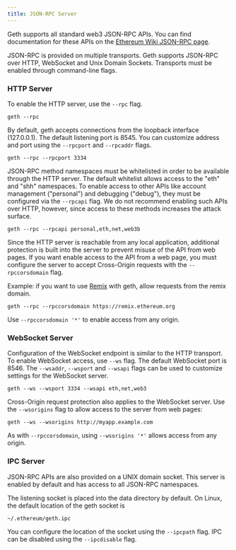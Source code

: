 ```yaml
---
title: JSON-RPC Server
---
```


Geth supports all standard web3 JSON-RPC APIs. You can find documentation for
these APIs on the [Ethereum Wiki JSON-RPC page](web3-rpc).

JSON-RPC is provided on multiple transports. Geth supports JSON-RPC over HTTP,
WebSocket and Unix Domain Sockets. Transports must be enabled through
command-line flags.

### HTTP Server

To enable the HTTP server, use the `--rpc` flag.

    geth --rpc

By default, geth accepts connections from the loopback interface (127.0.0.1).
The default listening port is 8545. You can customize address and port using the
`--rpcport` and `--rpcaddr` flags.

    geth --rpc --rpcport 3334

JSON-RPC method namespaces must be whitelisted in order to be available through
the HTTP server. The default whitelist allows access to the "eth" and "shh"
namespaces. To enable access to other APIs like account management ("personal")
and debugging ("debug"), they must be configured via the `--rpcapi` flag. We do
not recommend enabling such APIs over HTTP, however, since access to these
methods increases the attack surface.

    geth --rpc --rpcapi personal,eth,net,web3b

Since the HTTP server is reachable from any local application, additional
protection is built into the server to prevent misuse of the API from web pages.
If you want enable access to the API from a web page, you must configure the
server to accept Cross-Origin requests with the `--rpccorsdomain` flag.

Example: if you want to use [Remix](remix) with geth, allow requests from the
remix domain.

    geth --rpc --rpccorsdomain https://remix.ethereum.org

Use `--rpccorsdomain '*'` to enable access from any origin.

### WebSocket Server

Configuration of the WebSocket endpoint is similar to the HTTP transport. To
enable WebSocket access, use `--ws` flag. The default WebSocket port is 8546.
The `--wsaddr`, `--wsport` and `--wsapi` flags can be used to customize settings
for the WebSocket server.

    geth --ws --wsport 3334 --wsapi eth,net,web3

Cross-Origin request protection also applies to the WebSocket server. Use the
`--wsorigins` flag to allow access to the server from web pages:

    geth --ws --wsorigins http://myapp.example.com

As with `--rpccorsdomain`, using `--wsorigins '*'` allows access from any origin.

### IPC Server

JSON-RPC APIs are also provided on a UNIX domain socket. This server is enabled
by default and has access to all JSON-RPC namespaces.

The listening socket is placed into the data directory by default. On Linux, the
default location of the geth socket is

    ~/.ethereum/geth.ipc

You can configure the location of the socket using the `--ipcpath` flag. IPC can
be disabled using the `--ipcdisable` flag.

[web3-rpc]: https://github.com/ethereum/wiki/wiki/JSON-RPC
[remix]: https://remix.ethereum.org

